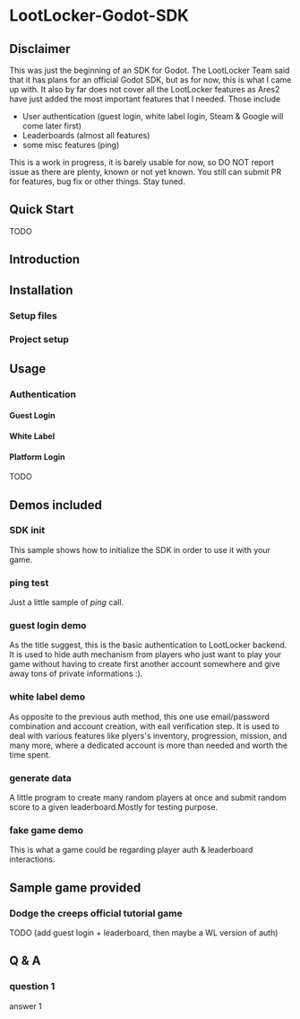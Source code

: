 # LootLocker-Godot-SDK

## Disclaimer
This was just the beginning of an SDK for Godot. The LootLocker Team said that it has plans for an official Godot SDK, but as for now, this is what I came up with.
It also by far does not cover all the LootLocker features as Ares2 have just added the most important features that I needed. Those include
- User authentication (guest login, white label login, Steam & Google will come later first)
- Leaderboards (almost all features)
- some misc features (ping)

This is a work in progress, it is barely usable for now, so DO NOT report issue as there are plenty, known or not yet known. You still can submit PR for features, bug fix or other things.
Stay tuned.

## Quick Start

TODO

## Introduction

## Installation

### Setup files

### Project setup

## Usage

### Authentication

#### Guest Login

#### White Label

#### Platform Login
TODO

## Demos included

### SDK init

This sample shows how to initialize the SDK in order to use it with your game.

### ping test

Just a little sample of _ping_ call.

### guest login demo

As the title suggest, this is the basic authentication to LootLocker backend. It is used to hide auth mechanism from players who just want to play your game without having to create first another account somewhere and give away tons of private informations :).

### white label demo

As opposite to the previous auth method, this one use email/password combination and account creation, with eail verification step. It is used to deal with various features like plyers's inventory, progression, mission, and many more, where a dedicated account is more than needed and worth the time spent.

### generate data

A little program to create many random players at once and submit random score to a given leaderboard.Mostly for testing purpose.

### fake game demo

This is what a game could be regarding player auth & leaderboard interactions.

## Sample game provided

### Dodge the creeps official tutorial game

TODO (add guest login + leaderboard, then maybe a WL version of auth)

## Q & A

### question 1
answer 1
